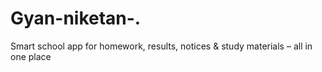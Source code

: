 # Gyan-niketan-.
Smart school app for homework, results, notices &amp; study materials – all in one place
